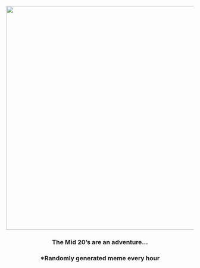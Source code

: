 <p align="center">
        <img src="https://i.redd.it/8g2uubecttd91.jpg" width="600" height="600">
        </p>
        <h3 align="center">The Mid 20’s are an adventure…</h3>
        <h3 align="center">*Randomly generated meme every hour</h3>
    